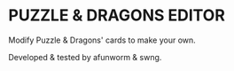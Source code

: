 # PUZZLE & DRAGONS EDITOR

Modify Puzzle & Dragons' cards to make your own.

Developed & tested by afunworm & swng.
